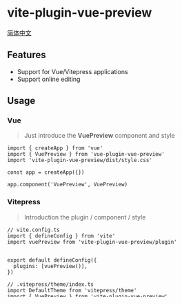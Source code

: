 # vite-plugin-vue-preview

[简体中文](./README.ZH-CN.md)

## Features

- Support for Vue/Vitepress applications
- Support online editing

## Usage

### Vue

> Just introduce the **VuePreview** component and style

```TS
import { createApp } from 'vue'
import { VuePreview } from 'vue-plugin-vue-preview'
import 'vite-plugin-vue-preview/dist/style.css'

const app = createApp({})

app.component('VuePreview', VuePreview)
```

### Vitepress

> Introduction the plugin / component / style

```TS
// vite.config.ts
import { defineConfig } from 'vite'
import vuePreview from 'vite-plugin-vue-preview/plugin'


export default defineConfig({
  plugins: [vuePreview()],
})

// .vitepress/theme/index.ts
import DefaultTheme from 'vitepress/theme'
import { VuePreview } from 'vite-plugin-vue-preview'
import 'vite-plugin-vue-preview/dist/style.css'

export default {
  ...DefaultTheme,
  enhanceApp(ctx) {
    DefaultTheme.enhanceApp(ctx)
    ctx.app.component('VuePreview', VuePreview)
  },
}
```

## Statement

- Core code from [@vue/repl](https://github.com/vuejs/repl)

